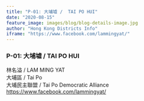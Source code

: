 ```yaml
---
title: "P-01: 大埔墟 /  TAI PO HUI"
date: "2020-08-15"
feature_image: images/blog/blog-details-image.jpg
author: "Hong Kong Districts Info"
iframe: "https://www.facebook.com/lammingyat/"
---
```


### P-01: 大埔墟 /  TAI PO HUI  
林名溢 /  LAM MING YAT  
大埔區 / Tai Po  
大埔民主聯盟 /  Tai Po Democratic Alliance  
https://www.facebook.com/lammingyat/
